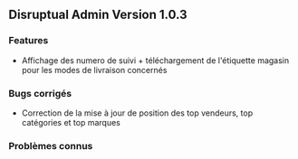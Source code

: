 ## Disruptual Admin Version 1.0.3

### Features

- Affichage des numero de suivi + téléchargement de l'étiquette magasin pour les modes de livraison concernés

### Bugs corrigés

- Correction de la mise à jour de position des top vendeurs, top catégories et top marques

### Problèmes connus
